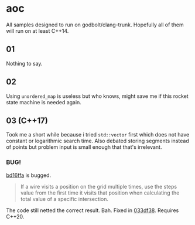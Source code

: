 # aoc

All samples designed to run on godbolt/clang-trunk. Hopefully all of them will run on at least C++14.

## 01

Nothing to say.

## 02

Using `unordered_map` is useless but who knows, might save me if this rocket state machine is needed again.

## 03 (C++17)

Took me a short while because i tried `std::vector` first which does not have constant or logarithmic search time.
Also debated storing segments instead of points but problem input is small enough that that's irrelevant.

### BUG!
[bd16ffa](https://github.com/Warpten/aoc/commit/bd16ffa7d2d5813172f970593ecb7d522b67cb04) is bugged.
> If a wire visits a position on the grid multiple times, use the steps value from the first time
> it visits that position when calculating the total value of a specific intersection.

The code still netted the correct result. Bah.
Fixed in [033df38](https://github.com/Warpten/aoc/commit/033df385cb17d9f84e8b41b9a94c67901700f07). Requires C++20.
